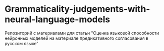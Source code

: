 # Grammaticality-judgements-with-neural-language-models
Репозиторий с материалами для статьи "Оценка языковой способности нейронных моделей на материале предикативного согласования в русском языке"

